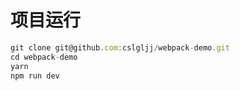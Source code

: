 # 项目运行

```js
git clone git@github.com:cslgljj/webpack-demo.git
cd webpack-demo
yarn
npm run dev
```

